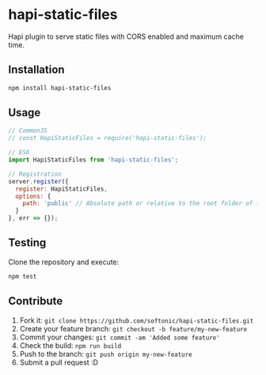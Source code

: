 # hapi-static-files

Hapi plugin to serve static files with CORS enabled and maximum cache time.

## Installation

```bash
npm install hapi-static-files
```

## Usage

```javascript
// CommonJS
// const HapiStaticFiles = require('hapi-static-files');

// ES6
import HapiStaticFiles from 'hapi-static-files';

// Registration
server.register({
  register: HapiStaticFiles,
  options: {
    path: 'public' // Absolute path or relative to the root folder of the project.
  }
}, err => {});
```

## Testing

Clone the repository and execute:

```bash
npm test
```

## Contribute

1. Fork it: `git clone https://github.com/softonic/hapi-static-files.git`
2. Create your feature branch: `git checkout -b feature/my-new-feature`
3. Commit your changes: `git commit -am 'Added some feature'`
4. Check the build: `npm run build`
4. Push to the branch: `git push origin my-new-feature`
5. Submit a pull request :D
